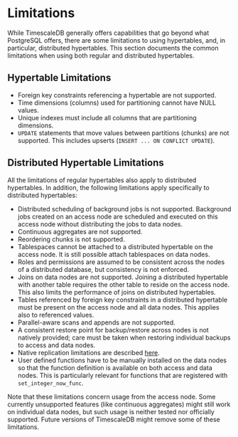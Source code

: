 # Limitations [](limitations)

While TimescaleDB generally offers capabilities that go beyond what
PostgreSQL offers, there are some limitations to using hypertables,
and, in particular, distributed hypertables. This section documents
the common limitations when using both regular and distributed
hypertables.

## Hypertable Limitations [](hypertable-limitations)

- Foreign key constraints referencing a hypertable are not supported.
- Time dimensions (columns) used for partitioning cannot have NULL
  values.
- Unique indexes must include all columns that are partitioning
  dimensions.
- `UPDATE` statements that move values between partitions (chunks) are
  not supported. This includes upserts (`INSERT ... ON CONFLICT
  UPDATE`).

## Distributed Hypertable Limitations [](distributed-hypertable-limitations)

All the limitations of regular hypertables also apply to distributed
hypertables. In addition, the following limitations apply specifically
to distributed hypertables:

- Distributed scheduling of background jobs is not supported. Background jobs 
  created on an access node are scheduled and executed on this access node 
  without distributing the jobs to data nodes.
- Continuous aggregates are not supported.
- Reordering chunks is not supported.
- Tablespaces cannot be attached to a distributed hypertable on the
  access node. It is still possible attach tablespaces on data nodes.
- Roles and permissions are assumed to be consistent across the nodes
  of a distributed database, but consistency is not enforced.
- Joins on data nodes are not supported. Joining a distributed
  hypertable with another table requires the other table to reside on
  the access node. This also limits the performance of joins on
  distributed hypertables.
- Tables referenced by foreign key constraints in a distributed
  hypertable must be present on the access node and all data
  nodes. This applies also to referenced values.
- Parallel-aware scans and appends are not supported.
- A consistent restore point for backup/restore across nodes is not 
  natively provided; care must be taken when restoring individual 
  backups to access and data nodes.
- Native replication limitations are described [here][native-replication].
- User defined functions have to be manually installed on the data nodes 
  so that the function definition is available on both access and data
  nodes. This is particularly relevant for functions that are
  registered with `set_integer_now_func`.

Note that these limitations concern usage from the access node. Some
currently unsupported features (like
continuous aggregates) might still work on individual data nodes, but
such usage is neither tested nor officially supported. Future versions
of TimescaleDB might remove some of these limitations.

[native-replication]: /using-timescaledb/distributed-hypertables#native-replication
